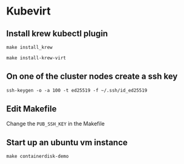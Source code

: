 # Kubevirt

## Install krew kubectl plugin

```shell
make install_krew
```

```shell
make install-krew-virt
```

## On one of the cluster nodes create a ssh key

```shell
ssh-keygen -o -a 100 -t ed25519 -f ~/.ssh/id_ed25519
```

## Edit Makefile

Change the `PUB_SSH_KEY` in the Makefile

## Start up an ubuntu vm instance

```shell
make containerdisk-demo
```
